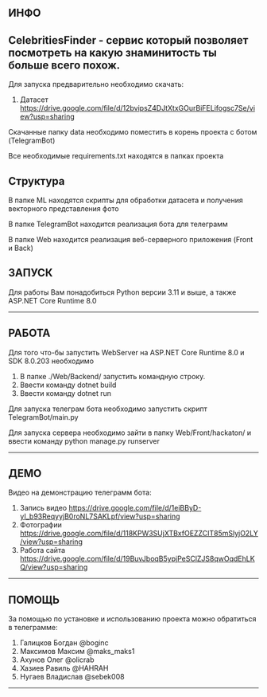 ИНФО
---------
CelebritiesFinder - сервис который позволяет посмотреть на какую знаминитость ты больше всего похож.
--------

Для запуска предварительно необходимо скачать:
  1. Датасет https://drive.google.com/file/d/12bvipsZ4DJtXtxGOurBiFELifogsc7Se/view?usp=sharing

Скачанные папку data необходимо поместить в корень проекта с ботом (TelegramBot)

Все необходимые requirements.txt находятся в папках проекта

Структура
--------
В папке ML находятся скрипты для обработки датасета и получения векторного представления фото

В папке TelegramBot находится реализация бота для телеграмм 

В папке Web находится реализация веб-серверного приложения (Front и Back)

ЗАПУСК
--------

Для работы Вам понадобиться Python версии 3.11 и выше, 
а также ASP.NET Core Runtime 8.0

--------


РАБОТА
--------------

Для того что-бы запустить WebServer на ASP.NET Core Runtime 8.0 и SDK 8.0.203 необходимо
  1) В папке ./Web/Backend/ запустить командную строку.
  2) Ввести команду dotnet build
  3) Ввести команду dotnet run

Для запуска телеграм бота необходимо запустить скрипт TelegramBot/main.py

Для запуска сервера необходимо зайти в папку Web/Front/hackaton/ и ввести команду python manage.py runserver

--------------


ДЕМО
--------------
Видео на демонстрацию телеграмм бота:
  1. Запись видео https://drive.google.com/file/d/1eiBByD-yI_b93ReqyyjB0roNL7SAKLpf/view?usp=sharing
  2. Фотографии https://drive.google.com/file/d/118KPW3SUjXTBxfOEZZCIT85mSlyjO2LY/view?usp=sharing
  3. Работа сайта https://drive.google.com/file/d/19BuvJboqB5ypjPeSClZJS8qwOqdEhLKQ/view?usp=sharing
--------------


ПОМОЩЬ
------------
За помощью по установке и использованию проекта можно обратиться в телеграмме:
1) Галицков Богдан @boginc
2) Максимов Максим @maks_maks1
3) Ахунов Олег @olicrab
4) Хазиев Равиль @HAHRAH
5) Нугаев Владислав @sebek008
--------------
